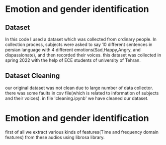 # Emotion and gender identification 
## Dataset
In this code I used a dataset which was collected from ordinary people. In collection process, subjects were asked to say 10 different sentences in persian language with 4 different emotions(Sad,Happy,Angry, and dispassionate), and then recorded their voices. this dataset was collected in spring 2022 with the help of ECE students of university of Tehran.

## Dataset Cleaning 
our original dataset was not clean due to large number of data collector. there was some faults in csv file(which is related to information of subjects and their voices). 
in file 'cleaning.ipynb' we have cleaned our dataset.

# Emotion and gender identification
first of all we extract various kinds of features(Time and frequency domain features) from these audios using librosa library. 

